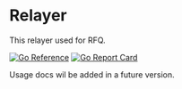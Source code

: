 # Relayer

This relayer used for RFQ.

[![Go Reference](https://pkg.go.dev/badge/github.com/synapsecns/sanguine/rfq/rfq-relayer.svg)](https://pkg.go.dev/github.com/synapsecns/sanguine/synapsecns/sanguine/rfq/rfq-relayer)
[![Go Report Card](https://goreportcard.com/badge/github.com/synapsecns/sanguine/rfq/rfq-relayer)](https://goreportcard.com/report/github.com/synapsecns/sanguine/rfq/rfq-relayer)

Usage docs wil be added in a future version.
